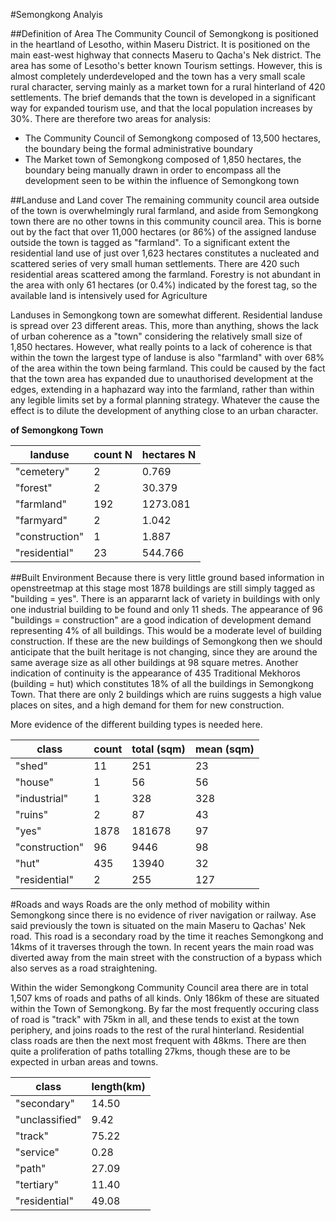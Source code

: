 #Semongkong Analyis

##Definition of Area
The Community Council of Semongkong is positioned in the heartland of Lesotho, within Maseru District. It is positioned on the main east-west highway that connects Maseru to Qacha's Nek district. The area has some of Lesotho's better known Tourism settings. However, this is almost completely underdeveloped and the town has a very small scale rural character, serving mainly as a market town for a rural hinterland of 420 settlements. 
The brief demands that the town is developed in a significant way for expanded tourism use, and that the local population increases by 30%. There are therefore two areas for analysis:
- The Community Council of Semongkong composed of 13,500 hectares, the boundary being the formal administrative boundary
- The Market town of Semongkong composed of 1,850 hectares, the boundary being manually drawn in order to encompass all the development seen to be within the influence of Semongkong town

##Landuse and Land cover
The remaining community council area outside of the town is overwhelmingly rural farmland, and aside from Semongkong town there are no other towns in this community council area. This is borne out by the fact that over 11,000 hectares (or 86%) of the assigned landuse outside the town is tagged as "farmland". To a significant extent the residential land use of just over 1,623 hectares constitutes a nucleated and scattered series of very small human settlements. There are 420 such residential areas scattered among the farmland. Forestry is not abundant in the area with only 61 hectares (or 0.4%) indicated by the forest tag, so the available land is intensively used for Agriculture

Landuses in Semongkong town are somewhat different. Residential landuse is spread over 23 different areas. This, more than anything, shows the lack of urban coherence as a "town" considering the relatively small size of 1,850 hectares. However, what really points to a lack of coherence is that within the town the largest type of landuse is also "farmland" with over 68% of the area within the town being farmland. This could be caused by the fact that the town area has expanded due to unauthorised development at the edges, extending in a haphazard way into the farmland, rather than within any legible limits set by a formal planning strategy.  Whatever the cause the effect is to dilute the development of anything close to an urban character.

**of Semongkong Town**

| landuse        | count N | hectares N | 
|----------------|-------|----------| 
| "cemetery"     | 2     | 0.769    | 
| "forest"       | 2     | 30.379   | 
| "farmland"     | 192   | 1273.081 | 
| "farmyard"     | 2     | 1.042    | 
| "construction" | 1     | 1.887    | 
| "residential"  | 23    | 544.766  | 

##Built Environment
Because there is very little ground based information in openstreetmap at this stage most 1878 buildings are still simply tagged as "building = yes". There is an appararnt lack of variety in buildings with only one industrial building to be found and only 11 sheds. The appearance of 96 "buildings = construction" are a good indication of development demand representing 4% of all buildings. This would be a moderate level of building construction. If these are the new buildings of Semongkong then we should anticipate that the built heritage is not changing, since they are around the same average size as all other buildings at 98 square metres. Another indication of continuity is the appearance of 435 Traditional Mekhoros (building = hut) which constitutes 18% of all the buildings in Semongkong Town. 
That there are only 2 buildings which are ruins suggests a high value places on sites, and a high demand for them for new construction.

More evidence of the different building types is needed here. 

| class          | count | total (sqm) |  mean (sqm) | 
|----------------|-------|-------------|-------------| 
| "shed"         | 11    | 251         | 23          | 
| "house"        | 1     | 56          | 56          | 
| "industrial"   | 1     | 328         | 328         | 
| "ruins"        | 2     | 87          | 43          | 
| "yes"          | 1878  | 181678      | 97          | 
| "construction" | 96    | 9446        | 98          | 
| "hut"          | 435   | 13940       | 32          | 
| "residential"  | 2     | 255         | 127         | 

#Roads and ways
Roads are the only method of mobility within Semongkong since there is no evidence of river navigation or railway. Ase said previously the town is situated on the main Maseru to Qachas' Nek road. This road is a secondary road by the time it reaches Semongkong and 14kms of it traverses through the town. In recent years the main road was diverted away from the main street with the construction of a bypass which also serves as a road straightening.

Within the wider Semongkong Community Council area there are in total 1,507 kms of roads and paths of all kinds. Only 186km of these are situated within the Town of Semongkong. By far the most frequently occuring class of road is "track" with 75km in all, and these tends to exist at the town periphery, and joins roads to the rest of the rural hinterland. Residential class roads are then the next most frequent with 48kms. There are then quite a proliferation of paths totalling 27kms, though these are to be expected in urban areas and towns.
  
| class          | length(km) | 
|----------------|------------| 
| "secondary"    | 14.50      | 
| "unclassified" | 9.42       | 
| "track"        | 75.22      | 
| "service"      | 0.28       | 
| "path"         | 27.09      | 
| "tertiary"     | 11.40      | 
| "residential"  | 49.08      | 
